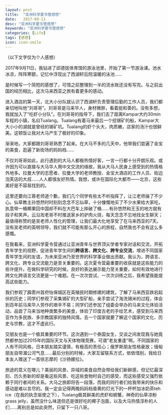 ```yaml
---
layout: post
title:  "亚洲科学夏令营感想"
date:   2017-09-11
desc: "亚洲科学夏令营感想"
keywords: "亚洲科学夏令营感想"
categories: [Life]
tags: [感想]
icon: icon-smile
---
```


（以下文字仅为个人感想）



2017年9月11日，我钻进了邱德拔体育馆的游泳池里，开始了第一节游泳课。池水冰凉，阵阵寒颤，记忆中浮现出了西湖轩后院温暖的泳池……



是时候写一个简短的感想了，可惜之前整理到一半的流水账还没有写完。与之前出国的经历相比，这次马来西亚之旅有着更多的感动。



进入酒店的第一天，北大小分队就认识了西湖轩负责管理后勤的工作人员，我们都亲切地叫他“刘哥哥”。刘哥哥是马来华人，身材微胖，看着挺和善的。没有多想，我就加入了“吃虾小分队”。在刘哥哥的指导下，我们去了距离Kampar大约30min车程的小镇，名曰Tualang。Tualang有着马来最后一个挖锡矿的船，Kampar大大小小的湖就是曾经的锡矿坑。Tualang的虾个头大，肉质嫩，店家的汤汁也很鲜美。这顿饭让我对大马产生了极好的印象。

渐渐地，大家都跟刘哥哥熟悉了起来。在大马不多的几天中，他带我们尝遍了金宝的美食，逛遍了新街场的妈妈档……

不仅刘哥哥如此，此行遇到的大马人都极热情好客，一言一行都十分开朗乐观。或许因为可以直接与大马华人用中文交流的缘故，我从大马人民身上感受到的热情格外地多。拉曼大学的志愿者、拉曼大学的老师教授、金宝大酒店的工作人员、街边泡芙店的大叔……人人都很友好热情。我想，或许在国际化大都市——北京，这些美好是不容易找到的。



这里还要向江蓉老师道个歉，我们几个同学有些太不听指挥了，让江老师操了不少心。仙草教主孙悠然时时刻刻念念不忘仙草，十分慷慨地买了不少水果给大家吃，执意带一桶椰果回中国却不料在大巴车上摔破了桶……有孙悠然和王玉的地方就有段子和笑声。云沿凇老哥不时推送家乡的驴肉火烧，每天念念不忘地找女生聊天；最值得称赞的是吴老师人性化的管理，让我们最大化地享受了在马来西亚的7天。没有吴老师的英明领导，我们就不可能有那么开心的旅程，自然我也不会有这么多感慨。



在我看来，亚洲科学夏令营通过让亚洲青年与世界顶尖学者专家对话和交流，开拓青年学生的视野，促进青年学生间的**跨语言、跨文化、跨专业交流**，增进不同国家青年学生间的友谊，为未来亚洲乃至世界的科学事业做出贡献。我认为，跨语言、跨文化、跨专业交流能力是至关重要的。这次夏令营最重要的收获就是这些能力的些许提升。在做科学研究的时候，良好的表达展示能力至关重要，如何有效地进行跨文化跨语言交流更是一个难题。在一次次尝试、一次次训练之后，我希望我能提高这些能力。

我们参观了霹雳州首府怡保城区在英殖民时期修建的建筑，了解了马来西亚跌宕起伏的历史；同学们参观了采集锡矿的大型矿船，亲手尝试了淘洗锡米的过程，体会到百年前马来华人劳作的艰辛不易；同学们还参加了组委会举办的马来文化体验活动，品尝了马来当地种类繁多的美食，体验了印度古老的手绘艺术，感受到马来西亚作为多民族、多宗教国家的独特风情。去一个国家就要了解这个国家的文化、历史与宗教，这才不虚此行。

交朋友也是一个极其重要的环节。这次遇到一个泰国女生，交谈之间发现我与她竟然都参加过2015年的国际天文与天体物理竞赛，可谓“老友重逢”啊。不同国家的人有不同风格，日本朋友踏实谨慎，有极高的责任心；俄罗斯朋友性格豪放；缅甸朋友自带湄公河气息……最后分别的时候，大家互留联系方式，依依惜别，我给日本友人赠送了一首徐志摩的《沙扬娜拉》。



旅途的意义在哪儿？美丽的风景、异域的美食自然会带给我们新鲜感，但记忆最深刻、历久弥新的却是看这些风景、吃这些食物时自己的感受，而这些感受又强烈依赖于同行者间的关系。大马之旅即将告一段落，而我的同行者们给我带来的快乐和感动是难以言尽的。我一定会记得两晚妈妈档昏黄的灯光下的一杯杯加冰奶茶teh ice（在我的执念驱使之下），Tualang极其鲜美的虎虾和螃蟹，神奇的仙草凉粉grass jelly，虽然没什么味道但还是很好吃的椰子泡面，以及大马热情淳朴的人们......离别总是如此突然，只留下一只八哥。